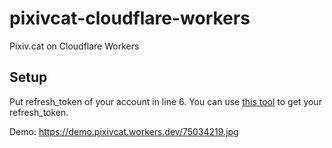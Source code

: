 # pixivcat-cloudflare-workers
Pixiv.cat on Cloudflare Workers

## Setup
Put refresh_token of your account in line 6.
You can use [this tool](https://pixiv.cat/pixiv_api_login.php) to get your refresh_token.

Demo: https://demo.pixivcat.workers.dev/75034219.jpg
